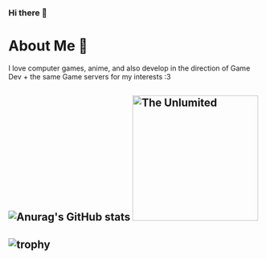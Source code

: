 ### Hi there 👋

# About Me 🦊

I love computer games, anime, and also develop in the direction of
Game Dev + the same Game servers for my interests :3

## ![Anurag's GitHub stats](https://github-readme-stats.vercel.app/api?username=RedGast4&show_icons=true&theme=tokyonight) <img src="https://steamuserimages-a.akamaihd.net/ugc/1019445525420622533/C7273473A5E359AA6BC07696547CAC1A8901947D/?imw=5000&imh=5000&ima=fit&impolicy=Letterbox&imcolor=%23000000&letterbox=false" alt="The Unlumited" width="250">
## ![trophy](https://github-profile-trophy.vercel.app/?username=RedGast4&theme=onedark&row=2)


